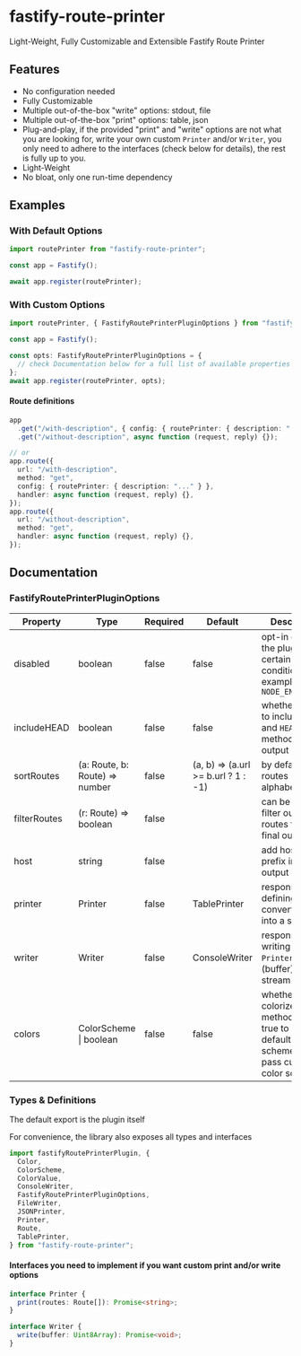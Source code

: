 # fastify-route-printer

Light-Weight, Fully Customizable and Extensible Fastify Route Printer

## Features

- No configuration needed
- Fully Customizable
- Multiple out-of-the-box "write" options: stdout, file
- Multiple out-of-the-box "print" options: table, json
- Plug-and-play, if the provided "print" and "write" options are not what you are looking for, write your own custom `Printer` and/or `Writer`, you only need to adhere to the interfaces (check below for details), the rest is fully up to you.
- Light-Weight
- No bloat, only one run-time dependency

## Examples

### With Default Options

```ts
import routePrinter from "fastify-route-printer";

const app = Fastify();

await app.register(routePrinter);
```

### With Custom Options

```ts
import routePrinter, { FastifyRoutePrinterPluginOptions } from "fastify-route-printer";

const app = Fastify();

const opts: FastifyRoutePrinterPluginOptions = {
  // check Documentation below for a full list of available properties
};
await app.register(routePrinter, opts);
```

#### Route definitions

```ts
app
  .get("/with-description", { config: { routePrinter: { description: "..." } } }, async function (request, reply) {})
  .get("/without-description", async function (request, reply) {});

// or
app.route({
  url: "/with-description",
  method: "get",
  config: { routePrinter: { description: "..." } },
  handler: async function (request, reply) {},
});
app.route({
  url: "/without-description",
  method: "get",
  handler: async function (request, reply) {},
});
```

## Documentation

### FastifyRoutePrinterPluginOptions

| Property     | Type                           | Required | Default                             | Description                                                                                                |
| ------------ | ------------------------------ | -------- | ----------------------------------- | ---------------------------------------------------------------------------------------------------------- |
| disabled     | boolean                        | false    | false                               | opt-in disable the plugin on certain conditions, for example `NODE_ENV===prod`                             |
| includeHEAD  | boolean                        | false    | false                               | whether or not to include `head` and `HEAD` methods in the output                                          |
| sortRoutes   | (a: Route, b: Route) => number | false    | (a, b) => (a.url >= b.url ? 1 : -1) | by default, sorts routes alphabetically                                                                    |
| filterRoutes | (r: Route) => boolean          | false    |                                     | can be used to filter out some routes from the final output                                                |
| host         | string                         | false    |                                     | add host as a prefix in the output                                                                         |
| printer      | Printer                        | false    | TablePrinter                        | responsible for defining how to convert `Route[]` into a string                                            |
| writer       | Writer                         | false    | ConsoleWriter                       | responsible for writing the `Printer`'s string (buffer) to some stream                                     |
| colors       | ColorScheme \| boolean         | false    | false                               | whether to print colorized HTTP methods, use true to use default color scheme, or pass custom color scheme |

### Types & Definitions

The default export is the plugin itself

For convenience, the library also exposes all types and interfaces

```ts
import fastifyRoutePrinterPlugin, {
  Color,
  ColorScheme,
  ColorValue,
  ConsoleWriter,
  FastifyRoutePrinterPluginOptions,
  FileWriter,
  JSONPrinter,
  Printer,
  Route,
  TablePrinter,
} from "fastify-route-printer";
```

#### Interfaces you need to implement if you want custom print and/or write options

```ts
interface Printer {
  print(routes: Route[]): Promise<string>;
}

interface Writer {
  write(buffer: Uint8Array): Promise<void>;
}
```
